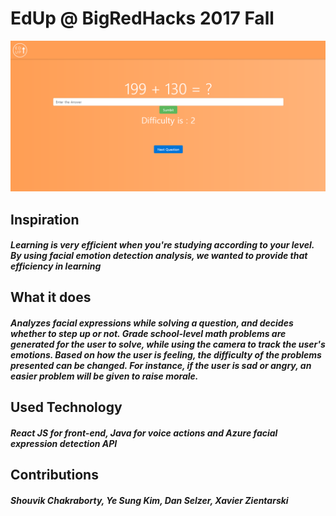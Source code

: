 # EdUp @ BigRedHacks 2017 Fall
![alt text](https://github.com/jojokimys/EdUp---BigRedHacks17F/blob/master/edup.png "EdUp Img")
## Inspiration
##### Learning is very efficient when you're studying according to your level. By using facial emotion detection analysis, we wanted to provide that efficiency in learning

## What it does
##### Analyzes facial expressions while solving a question, and decides whether to step up or not. Grade school-level math problems are generated for the user to solve, while using the camera to track the user's emotions. Based on how the user is feeling, the difficulty of the problems presented can be changed. For instance, if the user is sad or angry, an easier problem will be given to raise morale.

## Used Technology
##### React JS for front-end, Java for voice actions and Azure facial expression detection API

## Contributions
##### Shouvik Chakraborty, Ye Sung Kim, Dan Selzer, Xavier Zientarski
